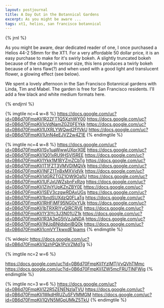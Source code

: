 ```yaml
---
layout: postjournal
title: A Day Out in the Botannical Gardens
excerpt: As you might be aware ...
tags: xt1, helios, san francisco botannical
---
```


{% jrnl %}

As you might be aware, dear dedicated reader of one, I once purchased a Helios
44-2 58mm for the XT1. For a very affordable 50 dollar price, it is an easy
purchase to make for it's swirly bokeh. A slightly truncated bokeh because of
the change in sensor size, this lens produces a twirly bokeh because of a lens
flaw(?) and when used with a good light and translucent flower, a glowing effect
(see below).

We spent a lovely afternoon in the San Francisco Botannical gardens with Linda,
Tim and Mabel. The garden is free for San Francisco residents. I'll add a few
black and white medium formats here.

{% endjrnl %}

{% imgtile nc=4 w=8 %}
https://docs.google.com/uc?id=0B6d70FmpKIi1R2ZFT1Q5XzhWY00 
https://docs.google.com/uc?id=0B6d70FmpKIi1cVdNamZGZ0FEYkk 
https://docs.google.com/uc?id=0B6d70FmpKIi1UXRLYWQwd2FfVkU 
https://docs.google.com/uc?id=0B6d70FmpKIi1UnN4eEJVZ2w4Z1E 
{% endimgtile %}

{% imgtile nc=4 w=8 %}
https://docs.google.com/uc?id=0B6d70FmpKIi1Sy1uaWwwUXprX0E 
https://docs.google.com/uc?id=0B6d70FmpKIi1Q01xRU9HSVl5REE 
https://docs.google.com/uc?id=0B6d70FmpKIi1Ykk1M1BYZmZCbTg 
https://docs.google.com/uc?id=0B6d70FmpKIi1T1FZT3VMVDlMQVk 
https://docs.google.com/uc?id=0B6d70FmpKIi1NFZ1TnBxMXVidVk 
https://docs.google.com/uc?id=0B6d70FmpKIi1dGRZTGZ1OW9Oa1U 
https://docs.google.com/uc?id=0B6d70FmpKIi1UFJxUWZsbnFxRzg 
https://docs.google.com/uc?id=0B6d70FmpKIi1ZjhiYUpKZnZBY0E 
https://docs.google.com/uc?id=0B6d70FmpKIi1SEV3czgwRDAxUGs 
https://docs.google.com/uc?id=0B6d70FmpKIi1bndSUXdzQ0FLaTg 
https://docs.google.com/uc?id=0B6d70FmpKIi1RHFiMF95NG0xYUk 
https://docs.google.com/uc?id=0B6d70FmpKIi1bTRXRlYyQlRCRVE 
https://docs.google.com/uc?id=0B6d70FmpKIi1Y3lYc3J3N01UZ1k 
https://docs.google.com/uc?id=0B6d70FmpKIi1R3A3eG5tVzJaNDA 
https://docs.google.com/uc?id=0B6d70FmpKIi1NUpBNldsbnlBQ0k 
https://docs.google.com/uc?id=0B6d70FmpKIi1cmVYTkwxdE1pams
{% endimgtile %}


{% widepic https://docs.google.com/uc?id=0B6d70FmpKIi1QzhPQk1PcVZMdTg %}

{% imgtile nc=2 w=6 %}

https://docs.google.com/uc?id=0B6d70FmpKIi1YzlMTjVvQVhTMmc 
https://docs.google.com/uc?id=0B6d70FmpKIi1ZW5mcFRUTlNFWjg 
{% endimgtile %}

{% imgtile nc=3 w=6 %}
https://docs.google.com/uc?id=0B6d70FmpKIi1Z2R5ZENENzlaTVU 
https://docs.google.com/uc?id=0B6d70FmpKIi1WkdHRUZuSFVMMGM 
https://docs.google.com/uc?id=0B6d70FmpKIi1QVN5MGpUMkZ5TkU 
{% endimgtile %}
